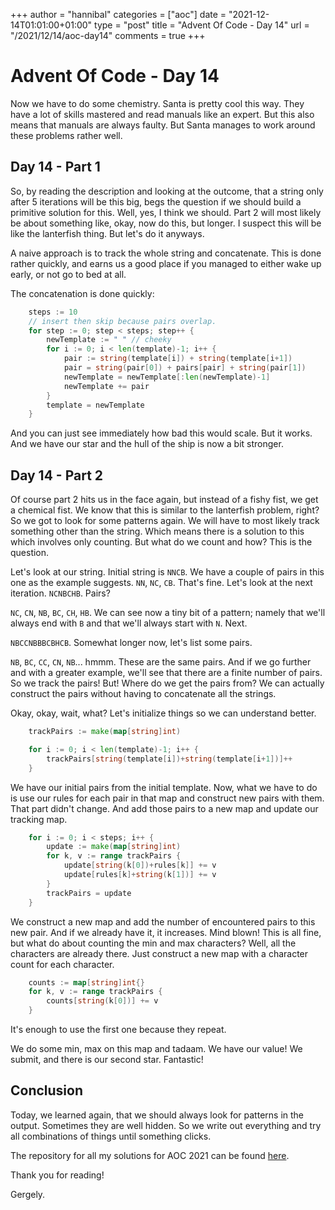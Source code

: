 +++
author = "hannibal"
categories = ["aoc"]
date = "2021-12-14T01:01:00+01:00"
type = "post"
title = "Advent Of Code - Day 14"
url = "/2021/12/14/aoc-day14"
comments = true
+++

# Advent Of Code - Day 14

Now we have to do some chemistry. Santa is pretty cool this way. They have a lot of skills mastered and read manuals
like an expert. But this also means that manuals are always faulty. But Santa manages to work around these problems
rather well.

## Day 14 - Part 1

So, by reading the description and looking at the outcome, that a string only after 5 iterations will be this big, begs
the question if we should build a primitive solution for this. Well, yes, I think we should. Part 2 will most likely be
about something like, okay, now do this, but longer. I suspect this will be like the lanterfish thing. But let's do it
anyways.

A naive approach is to track the whole string and concatenate. This is done rather quickly, and earns us a good place
if you managed to either wake up early, or not go to bed at all.

The concatenation is done quickly:

```go
	steps := 10
	// insert then skip because pairs overlap.
	for step := 0; step < steps; step++ {
		newTemplate := " " // cheeky
		for i := 0; i < len(template)-1; i++ {
			pair := string(template[i]) + string(template[i+1])
			pair = string(pair[0]) + pairs[pair] + string(pair[1])
			newTemplate = newTemplate[:len(newTemplate)-1]
			newTemplate += pair
		}
		template = newTemplate
	}
```

And you can just see immediately how bad this would scale. But it works. And we have our star and the hull of the ship
is now a bit stronger.

## Day 14 - Part 2

Of course part 2 hits us in the face again, but instead of a fishy fist, we get a chemical fist. We know that this is
similar to the lanterfish problem, right? So we got to look for some patterns again. We will have to most likely track
something other than the string. Which means there is a solution to this which involves only counting. But what do we
count and how? This is the question.

Let's look at our string. Initial string is `NNCB`. We have a couple of pairs in this one as the example suggests.
`NN`, `NC`, `CB`. That's fine. Let's look at the next iteration. `NCNBCHB`. Pairs?

`NC`, `CN`, `NB`, `BC`, `CH`, `HB`. We can see now a tiny bit of a pattern; namely that we'll always end with `B` and
that we'll always start with `N`. Next.

`NBCCNBBBCBHCB`. Somewhat longer now, let's list some pairs.

`NB`, `BC`, `CC`, `CN`, `NB`... hmmm. These are the same pairs. And if we go further and with a greater example, we'll
see that there are a finite number of pairs. So we track the pairs! But! Where do we get the pairs from? We can actually
construct the pairs without having to concatenate all the strings.

Okay, okay, wait, what? Let's initialize things so we can understand better.

```go
	trackPairs := make(map[string]int)

	for i := 0; i < len(template)-1; i++ {
		trackPairs[string(template[i])+string(template[i+1])]++
	}
```

We have our initial pairs from the initial template. Now, what we have to do is use our rules for each pair in that map
and construct new pairs with them. That part didn't change. And add those pairs to a new map and update our tracking map.

```go
	for i := 0; i < steps; i++ {
		update := make(map[string]int)
		for k, v := range trackPairs {
			update[string(k[0])+rules[k]] += v
			update[rules[k]+string(k[1])] += v
		}
		trackPairs = update
	}
```

We construct a new map and add the number of encountered pairs to this new pair. And if we already have it, it increases.
Mind blown! This is all fine, but what do about counting the min and max characters? Well, all the characters are
already there. Just construct a new map with a character count for each character.

```go
	counts := map[string]int{}
	for k, v := range trackPairs {
		counts[string(k[0])] += v
	}
```

It's enough to use the first one because they repeat.

We do some min, max on this map and tadaam. We have our value! We submit, and there is our second star. Fantastic!

## Conclusion

Today, we learned again, that we should always look for patterns in the output. Sometimes they are well hidden. So we
write out everything and try all combinations of things until something clicks.

The repository for all my solutions for AOC 2021 can be found [here](https://github.com/Skarlso/aoc2021).

Thank you for reading!

Gergely.
